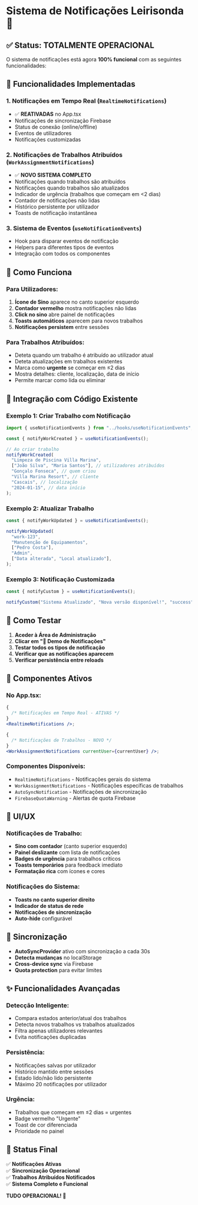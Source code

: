# Sistema de Notificações Leirisonda 🔔

## ✅ Status: TOTALMENTE OPERACIONAL

O sistema de notificações está agora **100% funcional** com as seguintes funcionalidades:

## 🚀 Funcionalidades Implementadas

### 1. **Notificações em Tempo Real** (`RealtimeNotifications`)

- ✅ **REATIVADAS** no App.tsx
- Notificações de sincronização Firebase
- Status de conexão (online/offline)
- Eventos de utilizadores
- Notificações customizadas

### 2. **Notificações de Trabalhos Atribuídos** (`WorkAssignmentNotifications`)

- ✅ **NOVO SISTEMA COMPLETO**
- Notificações quando trabalhos são atribuídos
- Notificações quando trabalhos são atualizados
- Indicador de urgência (trabalhos que começam em <2 dias)
- Contador de notificações não lidas
- Histórico persistente por utilizador
- Toasts de notificação instantânea

### 3. **Sistema de Eventos** (`useNotificationEvents`)

- Hook para disparar eventos de notificação
- Helpers para diferentes tipos de eventos
- Integração com todos os componentes

## 🎯 Como Funciona

### Para Utilizadores:

1. **Ícone de Sino** aparece no canto superior esquerdo
2. **Contador vermelho** mostra notificações não lidas
3. **Click no sino** abre painel de notificações
4. **Toasts automáticos** aparecem para novos trabalhos
5. **Notificações persistem** entre sessões

### Para Trabalhos Atribuídos:

- Deteta quando um trabalho é atribuído ao utilizador atual
- Deteta atualizações em trabalhos existentes
- Marca como **urgente** se começar em ≤2 dias
- Mostra detalhes: cliente, localização, data de início
- Permite marcar como lida ou eliminar

## 🔧 Integração com Código Existente

### Exemplo 1: Criar Trabalho com Notificação

```typescript
import { useNotificationEvents } from "../hooks/useNotificationEvents";

const { notifyWorkCreated } = useNotificationEvents();

// Ao criar trabalho
notifyWorkCreated(
  "Limpeza de Piscina Villa Marina",
  ["João Silva", "Maria Santos"], // utilizadores atribuídos
  "Gonçalo Fonseca", // quem criou
  "Villa Marina Resort", // cliente
  "Cascais", // localização
  "2024-01-15", // data início
);
```

### Exemplo 2: Atualizar Trabalho

```typescript
const { notifyWorkUpdated } = useNotificationEvents();

notifyWorkUpdated(
  "work-123",
  "Manutenção de Equipamentos",
  ["Pedro Costa"],
  "Admin",
  ["Data alterada", "Local atualizado"],
);
```

### Exemplo 3: Notificação Customizada

```typescript
const { notifyCustom } = useNotificationEvents();

notifyCustom("Sistema Atualizado", "Nova versão disponível!", "success");
```

## 🧪 Como Testar

1. **Aceder à Área de Administração**
2. **Clicar em "🔔 Demo de Notificações"**
3. **Testar todos os tipos de notificação**
4. **Verificar que as notificações aparecem**
5. **Verificar persistência entre reloads**

## 📱 Componentes Ativos

### No App.tsx:

```jsx
{
  /* Notificações em Tempo Real - ATIVAS */
}
<RealtimeNotifications />;

{
  /* Notificações de Trabalhos - NOVO */
}
<WorkAssignmentNotifications currentUser={currentUser} />;
```

### Componentes Disponíveis:

- `RealtimeNotifications` - Notificações gerais do sistema
- `WorkAssignmentNotifications` - Notificações específicas de trabalhos
- `AutoSyncNotification` - Notificações de sincronização
- `FirebaseQuotaWarning` - Alertas de quota Firebase

## 🎨 UI/UX

### Notificações de Trabalho:

- **Sino com contador** (canto superior esquerdo)
- **Painel deslizante** com lista de notificações
- **Badges de urgência** para trabalhos críticos
- **Toasts temporários** para feedback imediato
- **Formatação rica** com ícones e cores

### Notificações do Sistema:

- **Toasts no canto superior direito**
- **Indicador de status de rede**
- **Notificações de sincronização**
- **Auto-hide** configurável

## 🔄 Sincronização

- **AutoSyncProvider** ativo com sincronização a cada 30s
- **Detecta mudanças** no localStorage
- **Cross-device sync** via Firebase
- **Quota protection** para evitar limites

## ✨ Funcionalidades Avançadas

### Detecção Inteligente:

- Compara estados anterior/atual dos trabalhos
- Detecta novos trabalhos vs trabalhos atualizados
- Filtra apenas utilizadores relevantes
- Evita notificações duplicadas

### Persistência:

- Notificações salvas por utilizador
- Histórico mantido entre sessões
- Estado lido/não lido persistente
- Máximo 20 notificações por utilizador

### Urgência:

- Trabalhos que começam em ≤2 dias = urgentes
- Badge vermelho "Urgente"
- Toast de cor diferenciada
- Prioridade no painel

## 🎯 Status Final

✅ **Notificações Ativas**  
✅ **Sincronização Operacional**  
✅ **Trabalhos Atribuídos Notificados**  
✅ **Sistema Completo e Funcional**

**TUDO OPERACIONAL! 🚀**
